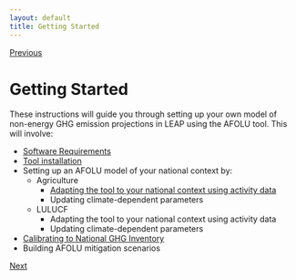 ```yaml
---
layout: default
title: Getting Started
---
```


[Previous](../index.md)
# Getting Started

These instructions will guide you through setting up your own model of non-energy GHG emission projections in LEAP using the AFOLU tool. This will involve:
- [Software Requirements](Softwarerequirements.md)
- [Tool installation](Installation.md)
- Setting up an AFOLU model of your national context by:
  - Agriculture
    - [Adapting the tool to your national context using activity data](NationalActivitydata.md)
    - Updating climate-dependent parameters
  - LULUCF
    - Adapting the tool to your national context using activity data
    - Updating climate-dependent parameters
- [Calibrating to National GHG Inventory](NationalGHGInventory.md)
- Building AFOLU mitigation scenarios

[Next](Softwarerequirements.md)
